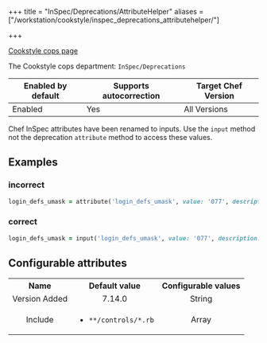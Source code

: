 +++
title = "InSpec/Deprecations/AttributeHelper"
aliases = ["/workstation/cookstyle/inspec_deprecations_attributehelper/"]

+++

<!-- This content is automatically generated. See https://github.com/chef/chef-web-docs/blob/main/generated/README.md -->

[Cookstyle cops page](/workstation/cookstyle/cops/)

The Cookstyle cops department: `InSpec/Deprecations`

| Enabled by default | Supports autocorrection | Target Chef Version |
| --- | --- | --- |
| Enabled | Yes | All Versions |

Chef InSpec attributes have been renamed to inputs. Use the `input` method not the deprecation `attribute` method to access these values.

## Examples

### incorrect

```ruby
login_defs_umask = attribute('login_defs_umask', value: '077', description: 'Default umask to set in login.defs')
```

### correct

```ruby
login_defs_umask = input('login_defs_umask', value: '077', description: 'Default umask to set in login.defs')
```

## Configurable attributes

<table>
<tbody><tr>
<th>Name</th>
<th>Default value</th>
<th>Configurable values</th>
</tr>
<tr>
<td style="text-align:center">Version Added</td>
<td style="text-align:center">7.14.0</td>
<td style="text-align:center">String</td>
</tr>
<tr><td style="text-align:center">Include</td>
<td style="text-align:center"><ul>
<li><code>**/controls/*.rb</code></li>
</ul>
</td>
<td style="text-align:center">Array</td>
</tr></tbody></table>
